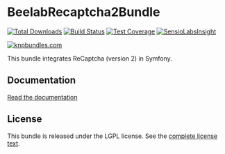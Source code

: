 BeelabRecaptcha2Bundle
======================

[![Total Downloads](https://poser.pugx.org/beelab/recaptcha2-bundle/downloads.png)](https://packagist.org/packages/beelab/recaptcha2-bundle)
[![Build Status](https://github.com/Bee-Lab/BeelabRecaptcha2Bundle/workflows/build/badge.svg)](https://github.com/Bee-Lab/BeelabRecaptcha2Bundle/actions)
[![Test Coverage](https://codeclimate.com/github/Bee-Lab/BeelabRecaptcha2Bundle/badges/coverage.svg)](https://codeclimate.com/github/Bee-Lab/BeelabRecaptcha2Bundle/coverage)
[![SensioLabsInsight](https://insight.sensiolabs.com/projects/049e98a4-0371-49f3-9a99-f627547d1395/mini.png)](https://insight.sensiolabs.com/projects/049e98a4-0371-49f3-9a99-f627547d1395)

[![knpbundles.com](http://knpbundles.com/Bee-Lab/BeelabRecaptcha2Bundle/badge)](http://knpbundles.com/Bee-Lab/BeelabRecaptcha2Bundle)

This bundle integrates ReCaptcha (version 2) in Symfony.

Documentation
-------------

[Read the documentation](docs/index.md)

License
-------

This bundle is released under the LGPL license. See the [complete license text](LICENSE).
